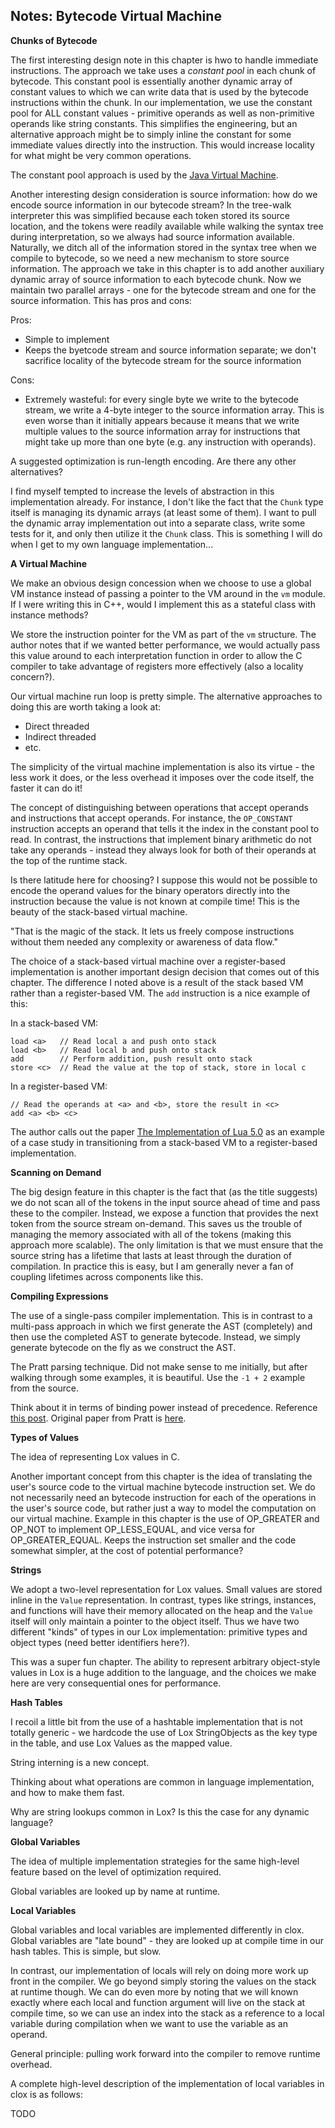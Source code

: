 ## Notes: Bytecode Virtual Machine

**Chunks of Bytecode**

The first interesting design note in this chapter is hwo to handle immediate instructions. The approach we take uses a _constant pool_ in each chunk of bytecode. This constant pool is essentially another dynamic array of constant values to which we can write data that is used by the bytecode instructions within the chunk. In our implementation, we use the constant pool for ALL constant values - primitive operands as well as non-primitive operands like string constants. This simplifies the engineering, but an alternative approach might be to simply inline the constant for some immediate values directly into the instruction. This would increase locality for what might be very common operations.

The constant pool approach is used by the [Java Virtual Machine](https://docs.oracle.com/javase/specs/jvms/se7/html/jvms-4.html#jvms-4.4).

Another interesting design consideration is source information: how do we encode source information in our bytecode stream? In the tree-walk interpreter this was simplified because each token stored its source location, and the tokens were readily available while walking the syntax tree during interpretation, so we always had source information available. Naturally, we ditch all of the information stored in the syntax tree when we compile to bytecode, so we need a new mechanism to store source information. The approach we take in this chapter is to add another auxiliary dynamic array of source information to each bytecode chunk. Now we maintain two parallel arrays - one for the bytecode stream and one for the source information. This has pros and cons:

Pros:
- Simple to implement
- Keeps the byetcode stream and source information separate; we don't sacrifice locality of the bytecode stream for the source information

Cons:
- Extremely wasteful: for every single byte we write to the bytecode stream, we write a 4-byte integer to the source information array. This is even worse than it initially appears because it means that we write multiple values to the source information array for instructions that might take up more than one byte (e.g. any instruction with operands).

A suggested optimization is run-length encoding. Are there any other alternatives?

I find myself tempted to increase the levels of abstraction in this implementation already. For instance, I don't like the fact that the `Chunk` type itself is managing its dynamic arrays (at least some of them). I want to pull the dynamic array implementation out into a separate class, write some tests for it, and only then utilize it the `Chunk` class. This is something I will do when I get to my own language implementation...

**A Virtual Machine**

We make an obvious design concession when we choose to use a global VM instance instead of passing a pointer to the VM around in the `vm` module. If I were writing this in C++, would I implement this as a stateful class with instance methods?

We store the instruction pointer for the VM as part of the `vm` structure. The author notes that if we wanted better performance, we would actually pass this value around to each interpretation function in order to allow the C compiler to take advantage of registers more effectively (also a locality concern?).

Our virtual machine run loop is pretty simple. The alternative approaches to doing this are worth taking a look at:
- Direct threaded
- Indirect threaded
- etc.

The simplicity of the virtual machine implementation is also its virtue - the less work it does, or the less overhead it imposes over the code itself, the faster it can do it!

The concept of distinguishing between operations that accept operands and instructions that accept operands. For instance, the `OP_CONSTANT` instruction accepts an operand that tells it the index in the constant pool to read. In contrast, the instructions that implement binary arithmetic do not take any operands - instead they always look for both of their operands at the top of the runtime stack.

Is there latitude here for choosing? I suppose this would not be possible to encode the operand values for the binary operators directly into the instruction because the value is not known at compile time! This is the beauty of the stack-based virtual machine.

"That is the magic of the stack. It lets us freely compose instructions without them needed any complexity or awareness of data flow."

The choice of a stack-based virtual machine over a register-based implementation is another important design decision that comes out of this chapter. The difference I noted above is a result of the stack based VM rather than a register-based VM. The `add` instruction is a nice example of this:

In a stack-based VM:

```
load <a>   // Read local a and push onto stack
load <b>   // Read local b and push onto stack
add        // Perform addition, push result onto stack
store <c>  // Read the value at the top of stack, store in local c
```

In a register-based VM:

```
// Read the operands at <a> and <b>, store the result in <c>
add <a> <b> <c>
```

The author calls out the paper [The Implementation of Lua 5.0](https://www.lua.org/doc/jucs05.pdf) as an example of a case study in transitioning from a stack-based VM to a register-based implementation.

**Scanning on Demand**

The big design feature in this chapter is the fact that (as the title suggests) we do not scan all of the tokens in the input source ahead of time and pass these to the compiler. Instead, we expose a function that provides the next token from the source stream on-demand. This saves us the trouble of managing the memory associated with all of the tokens (making this approach more scalable). The only limitation is that we must ensure that the source string has a lifetime that lasts at least through the duration of compilation. In practice this is easy, but I am generally never a fan of coupling lifetimes across components like this.

**Compiling Expressions**

The use of a single-pass compiler implementation. This is in contrast to a multi-pass approach in which we first generate the AST (completely) and then use the completed AST to generate bytecode. Instead, we simply generate bytecode on the fly as we construct the AST.

The Pratt parsing technique. Did not make sense to me initially, but after walking through some examples, it is beautiful. Use the `-1 + 2` example from the source.

Think about it in terms of binding power instead of precedence. Reference [this post](https://matklad.github.io/2020/04/13/simple-but-powerful-pratt-parsing.html). Original paper from Pratt is [here](https://web.archive.org/web/20151223215421/http://hall.org.ua/halls/wizzard/pdf/Vaughan.Pratt.TDOP.pdf).

**Types of Values**

The idea of representing Lox values in C.

Another important concept from this chapter is the idea of translating the user's source code to the virtual machine bytecode instruction set. We do not necessarily need an bytecode instruction for each of the operations in the user's source code, but rather just a way to model the computation on our virtual machine. Example in this chapter is the use of OP_GREATER and OP_NOT to implement OP_LESS_EQUAL, and vice versa for OP_GREATER_EQUAL. Keeps the instruction set smaller and the code somewhat simpler, at the cost of potential performance?

**Strings**

We adopt a two-level representation for Lox values. Small values are stored inline in the `Value` representation. In contrast, types like strings, instances, and functions will have their memory allocated on the heap and the `Value` itself will only maintain a pointer to the object itself. Thus we have two different "kinds" of types in our Lox implementation: primitive types and object types (need better identifiers here?).

This was a super fun chapter. The ability to represent arbitrary object-style values in Lox is a huge addition to the language, and the choices we make here are very consequential ones for performance.

**Hash Tables**

I recoil a little bit from the use of a hashtable implementation that is not totally generic - we hardcode the use of Lox StringObjects as the key type in the table, and use Lox Values as the mapped value.

String interning is a new concept.

Thinking about what operations are common in language implementation, and how to make them fast.

Why are string lookups common in Lox? Is this the case for any dynamic language?

**Global Variables**

The idea of multiple implementation strategies for the same high-level feature based on the level of optimization required.

Global variables are looked up by name at runtime.

**Local Variables**

Global variables and local variables are implemented differently in clox. Global variables are "late bound" - they are looked up at compile time in our hash tables. This is simple, but slow.

In contrast, our implementation of locals will rely on doing more work up front in the compiler. We go beyond simply storing the values on the stack at runtime though. We can do even more by noting that we will known exactly where each local and function argument will live on the stack at compile time, so we can use an index into the stack as a reference to a local variable during compilation when we want to use the variable as an operand.

General principle: pulling work forward into the compiler to remove runtime overhead.

A complete high-level description of the implementation of local variables in clox is as follows:

TODO
